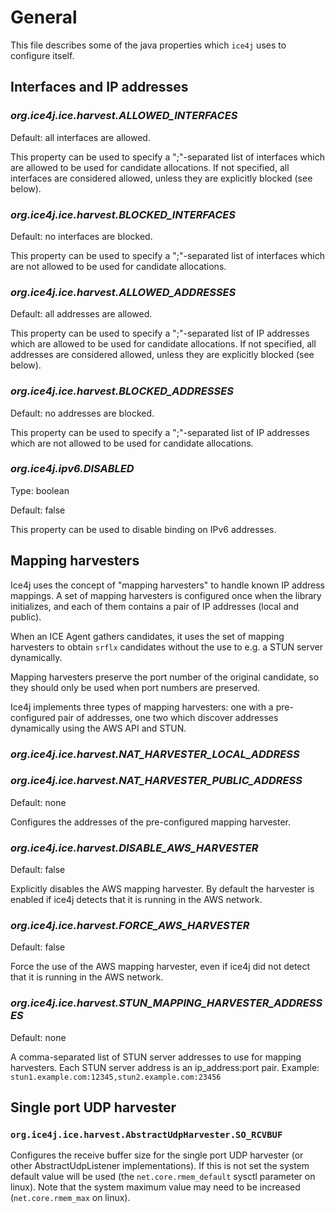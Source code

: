 # General
This file describes some of the java properties which ```ice4j``` uses
to configure itself.

## Interfaces and IP addresses

### *org.ice4j.ice.harvest.ALLOWED_INTERFACES*
Default: all interfaces are allowed.

This property can be used to specify a ";"-separated list of interfaces which are
allowed to be used for candidate allocations. If not specified, all interfaces are
considered allowed, unless they are explicitly blocked (see below).

### *org.ice4j.ice.harvest.BLOCKED_INTERFACES*
Default: no interfaces are blocked.

This property can be used to specify a ";"-separated list of interfaces which are
not allowed to be used for candidate allocations. 

### *org.ice4j.ice.harvest.ALLOWED_ADDRESSES*
Default: all addresses are allowed.

This property can be used to specify a ";"-separated list of IP addresses which
are allowed to be used for candidate allocations. If not specified, all addresses
are considered allowed, unless they are explicitly blocked (see below).

### *org.ice4j.ice.harvest.BLOCKED_ADDRESSES*
Default: no addresses are blocked.

This property can be used to specify a ";"-separated list of IP addresses which
are not allowed to be used for candidate allocations. 

### *org.ice4j.ipv6.DISABLED*
Type: boolean

Default: false

This property can be used to disable binding on IPv6 addresses.


## Mapping harvesters
Ice4j uses the concept of "mapping harvesters" to handle known IP address
mappings. A set of mapping harvesters is configured once when the library
initializes, and each of them contains a pair of IP addresses (local and public).

When an ICE Agent gathers candidates, it uses the set of mapping harvesters
to obtain ```srflx``` candidates without the use to e.g. a STUN server dynamically.

Mapping harvesters preserve the port number of the original candidate, so they should
only be used when port numbers are preserved.

Ice4j implements three types of mapping harvesters: one with a pre-configured pair of 
addresses, one two which discover addresses dynamically using the AWS API and STUN.


### *org.ice4j.ice.harvest.NAT_HARVESTER_LOCAL_ADDRESS*
### *org.ice4j.ice.harvest.NAT_HARVESTER_PUBLIC_ADDRESS*
Default: none

Configures the addresses of the pre-configured mapping harvester.

### *org.ice4j.ice.harvest.DISABLE_AWS_HARVESTER*
Default: false

Explicitly disables the AWS mapping harvester. By default the harvester
is enabled if ice4j detects that it is running in the AWS network.

### *org.ice4j.ice.harvest.FORCE_AWS_HARVESTER*
Default: false

Force the use of the AWS mapping harvester, even if ice4j did not detect
that it is running in the AWS network.

### *org.ice4j.ice.harvest.STUN_MAPPING_HARVESTER_ADDRESSES*
Default: none

A comma-separated list of STUN server addresses to use for mapping harvesters.
Each STUN server address is an ip_address:port pair.
Example: ```stun1.example.com:12345,stun2.example.com:23456```

## Single port UDP harvester
### ```org.ice4j.ice.harvest.AbstractUdpHarvester.SO_RCVBUF```
Configures the receive buffer size for the single port UDP harvester
(or other AbstractUdpListener implementations). If this is not set
the system default value will be used (the ```net.core.rmem_default```
sysctl parameter on linux). Note that the system maximum value may need to
be increased (```net.core.rmem_max``` on linux).
